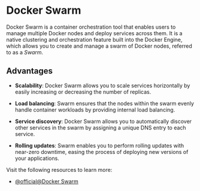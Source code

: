 # Docker Swarm

Docker Swarm is a container orchestration tool that enables users to manage multiple Docker nodes and deploy services across them. It is a native clustering and orchestration feature built into the Docker Engine, which allows you to create and manage a swarm of Docker nodes, referred to as a _Swarm_.

## Advantages

- **Scalability**: Docker Swarm allows you to scale services horizontally by easily increasing or decreasing the number of replicas.

- **Load balancing**: Swarm ensures that the nodes within the swarm evenly handle container workloads by providing internal load balancing.

- **Service discovery**: Docker Swarm allows you to automatically discover other services in the swarm by assigning a unique DNS entry to each service.

- **Rolling updates**: Swarm enables you to perform rolling updates with near-zero downtime, easing the process of deploying new versions of your applications.

Visit the following resources to learn more:

- [@official@Docker Swarm](https://docs.docker.com/engine/swarm/)
